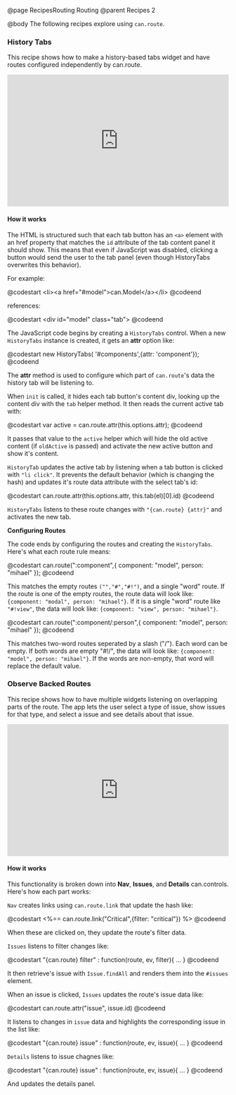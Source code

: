 @page RecipesRouting Routing
@parent Recipes 2

@body
The following recipes explore using `can.route`.


### History Tabs

This recipe shows how to make a history-based tabs widget and have routes
configured independently by can.route.

<iframe style="width: 100%; height: 300px" 
        src="http://jsfiddle.net/Z9Cv5/2/embedded/result,html,js,css" 
        allowfullscreen="allowfullscreen" 
        frameborder="0">JSFiddle</iframe>

#### How it works

The HTML is structured such that each tab button has an `<a>` element with an 
href property that matches the `id` attribute of the tab content 
panel it should show.  This means that even if JavaScript was disabled,
clicking a button would send the user to the tab panel (even though
HistoryTabs overwrites this behavior).

For example:

@codestart
&lt;li>&lt;a href="#model">can.Model&lt;/a>&lt;/li>
@codeend

references:

@codestart
&lt;div id="model" class="tab">
@codeend

The JavaScript code begins by creating a `HistoryTabs` 
control.  When a new `HistoryTabs` instance is created, it gets
an __attr__ option like:

@codestart
new HistoryTabs( '#components',{attr: 'component'});
@codeend

The __attr__ method is used to configure which part of `can.route`'s data the 
history tab will be listening to.  

When `init` is called, it hides each tab button's content div, looking up
the content div with the `tab` helper method.  It then reads the current 
active tab with:

@codestart
var active = can.route.attr(this.options.attr);
@codeend

It passes that value to the `active` helper which will hide the old active
content (if `oldActive` is passed) and activate the new active button and
show it's content.

`HistoryTab` updates the active tab by listening when a tab button is clicked with
`"li click"`.  It prevents the default behavior (which is changing the hash) and
updates it's route data attribute with the select tab's id:

@codestart
can.route.attr(this.options.attr, this.tab(el)[0].id)
@codeend

`HistoryTabs` listens to these route changes with `"{can.route} {attr}"` and activates
the new tab.

__Configuring Routes__

The code ends by configuring the routes and creating the `HistoryTabs`.  Here's what each
route rule means:

@codestart
can.route(":component",{
  component: "model",
  person: "mihael"
});
@codeend

This matches the empty routes `("","#","#!")`, and a single "word" route.  If the route
is one of the empty routes, the route data will look 
like: `{component: "modal", person: "mihael"}`.  If it is a single "word" route like
`"#!view"`, the data will look like:  `{component: "view", person: "mihael"}`.

@codestart
can.route(":component/:person",{
  component: "model",
  person: "mihael"
});
@codeend

This matches two-word routes seperated by a slash ("/").  Each word can be empty. If both
words are empty "#!/", the data will look 
like: `{component: "model", person: "mihael"}`.  If the words are non-empty, that word
will replace the default value.

### Observe Backed Routes

This recipe shows how to have multiple widgets listening on 
overlapping parts of the route. The app lets the user select a type of issue, show issues for that type,
and select a issue and see details about that issue.

<iframe style="width: 100%; height: 300px" 
        src="http://jsfiddle.net/2UL6R/1/embedded/result,html,js,css" 
        allowfullscreen="allowfullscreen" 
        frameborder="0">JSFiddle</iframe>

#### How it works

This functionality is broken down 
into __Nav__, __Issues__, and __Details__ can.controls.  Here's how
each part works:

`Nav` creates links using `can.route.link` that update the hash like:

@codestart
&lt;%== can.route.link("Critical",{filter: "critical"}) %>
@codeend

When these are clicked on, they update the route's filter data.  

`Issues` listens to filter changes like:

@codestart
"{can.route} filter" : function(route, ev, filter){ ... }
@codeend

It then retrieve's issue with `Issue.findAll` and renders 
them into the `#issues` element.

When an issue is clicked, `Issues` updates the route's issue data like:

@codestart
can.route.attr("issue", issue.id)
@codeend

It listens to changes in `issue` data and highlights the corresponding
issue in the list like:

@codestart
"{can.route} issue" : function(route, ev, issue){ ... }
@codeend

`Details` listens to issue chagnes like:

@codestart
"{can.route} issue" : function(route, ev, issue){ ... }
@codeend

And updates the details panel.
